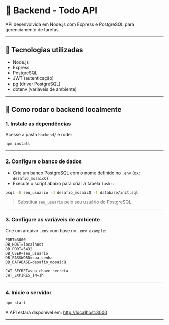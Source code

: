 
# 🧠 Backend - Todo API

API desenvolvida em Node.js com Express e PostgreSQL para gerenciamento de tarefas.

---

## 🔧 Tecnologias utilizadas

- Node.js
- Express
- PostgreSQL
- JWT (autenticação)
- pg (driver PostgreSQL)
- dotenv (variáveis de ambiente)

---

## 🚀 Como rodar o backend localmente

### 1. Instale as dependências

Acesse a pasta `backend/` e rode:

```bash
npm install
```

---

### 2. Configure o banco de dados

- Crie um banco PostgreSQL com o nome definido no `.env` (ex: `desafio_mosaicQ`)
- Execute o script abaixo para criar a tabela `tasks`:

```bash
psql -U seu_usuario -d desafio_mosaicQ -f database/init.sql
```

> Substitua `seu_usuario` pelo seu usuário do PostgreSQL.

---

### 3. Configure as variáveis de ambiente

Crie um arquivo `.env` com base no `.env.example`:

```env
PORT=3000
DB_HOST=localhost
DB_PORT=5432
DB_USER=seu_usuario
DB_PASSWORD=sua_senha
DB_DATABASE=desafio_mosaicQ

JWT_SECRET=sua_chave_secreta
JWT_EXPIRES_IN=1h
```

---

### 4. Inicie o servidor

```bash
npm start
```

A API estará disponível em: [http://localhost:3000](http://localhost:3000)

---


